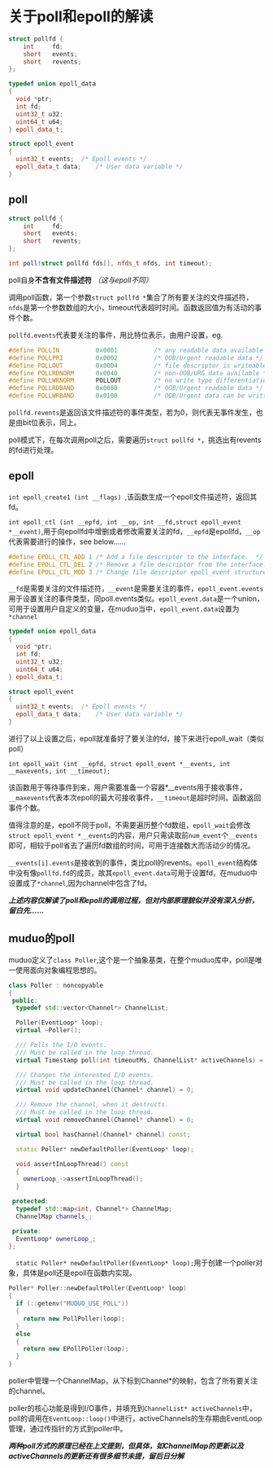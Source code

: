 # 关于poll和epoll的解读

```c++
struct pollfd {
	int     fd;
	short   events;
	short   revents;
};

typedef union epoll_data
{
  void *ptr;
  int fd;
  uint32_t u32;
  uint64_t u64;
} epoll_data_t;

struct epoll_event
{
  uint32_t events;	/* Epoll events */
  epoll_data_t data;	/* User data variable */
}
```

## poll

```c++
struct pollfd {
	int     fd;
	short   events;
	short   revents;
};

int poll(struct pollfd fds[], nfds_t nfds, int timeout);
```

poll自身**不含有文件描述符** *（这与epoll不同）*

调用poll函数，第一个参数`struct pollfd *`集合了所有要关注的文件描述符，`nfds`是第一个参数数组的大小，timeout代表超时时间。函数返回值为有活动的事件个数。

`pollfd.events`代表要关注的事件，用比特位表示，由用户设置，eg.

```c++
#define POLLIN          0x0001          /* any readable data available */
#define POLLPRI         0x0002          /* OOB/Urgent readable data */
#define POLLOUT         0x0004          /* file descriptor is writeable */
#define POLLRDNORM      0x0040          /* non-OOB/URG data available */
#define POLLWRNORM      POLLOUT         /* no write type differentiation */
#define POLLRDBAND      0x0080          /* OOB/Urgent readable data */
#define POLLWRBAND      0x0100          /* OOB/Urgent data can be written */
```

`pollfd.revents`是返回该文件描述符的事件类型，若为0，则代表无事件发生，也是由bit位表示，同上。

poll模式下，在每次调用poll之后，需要遍历`struct pollfd *`，挑选出有revents的fd进行处理。

## epoll

`int epoll_create1 (int __flags) `,该函数生成一个epoll文件描述符，返回其fd。

`int epoll_ctl (int __epfd, int __op, int __fd,struct epoll_event *__event)`,用于向epollfd中增删或者修改需要关注的fd，`__epfd`是epollfd，`__op`代表需要进行的操作，see below……

```c++
#define EPOLL_CTL_ADD 1	/* Add a file descriptor to the interface.  */
#define EPOLL_CTL_DEL 2	/* Remove a file descriptor from the interface.  */
#define EPOLL_CTL_MOD 3	/* Change file descriptor epoll_event structure.  */
```

`__fd`是需要关注的文件描述符，`__event`是需要关注的事件，`epoll_event.events`用于设置关注的事件类型，同poll.events类似。`epoll_event.data`是一个union，可用于设置用户自定义的变量，在muduo当中，`epoll_event.data`设置为`*channel`

```c++
typedef union epoll_data
{
  void *ptr;
  int fd;
  uint32_t u32;
  uint64_t u64;
} epoll_data_t;

struct epoll_event
{
  uint32_t events;	/* Epoll events */
  epoll_data_t data;	/* User data variable */
}
```

进行了以上设置之后，epoll就准备好了要关注的fd，接下来进行epoll_wait（类似poll）

`int epoll_wait (int __epfd, struct epoll_event *__events, int __maxevents, int __timeout);`

该函数用于等待事件到来，用户需要准备一个容器*__events用于接收事件，`__maxevents`代表本次epoll的最大可接收事件，`__timeout`是超时时间。函数返回事件个数。

值得注意的是，epoll不同于poll，不需要遍历整个fd数组，`epoll_wait`会修改`struct epoll_event *__events`的内容，用户只需读取前`num_event`个`__events`即可，相较于poll省去了遍历fd数组的时间，可用于连接数大而活动少的情况。

`__events[i].events`是接收到的事件，类比poll的revents。`epoll_event`结构体中没有像`pollfd.fd`的成员，故其`epoll_event.data`可用于设置fd，在muduo中设置成了`*channel`,因为channel中包含了fd。



***上述内容仅解读了poll和epoll的调用过程，但对内部原理貌似并没有深入分析，留白先……***

## muduo的poll

muduo定义了`class Poller`,这个是一个抽象基类，在整个muduo库中，poll是唯一使用面向对象编程思想的。

```c++
class Poller : noncopyable
{
 public:
  typedef std::vector<Channel*> ChannelList;

  Poller(EventLoop* loop);
  virtual ~Poller();

  /// Polls the I/O events.
  /// Must be called in the loop thread.
  virtual Timestamp poll(int timeoutMs, ChannelList* activeChannels) = 0;

  /// Changes the interested I/O events.
  /// Must be called in the loop thread.
  virtual void updateChannel(Channel* channel) = 0;

  /// Remove the channel, when it destructs.
  /// Must be called in the loop thread.
  virtual void removeChannel(Channel* channel) = 0;

  virtual bool hasChannel(Channel* channel) const;

  static Poller* newDefaultPoller(EventLoop* loop);

  void assertInLoopThread() const
  {
    ownerLoop_->assertInLoopThread();
  }

 protected:
  typedef std::map<int, Channel*> ChannelMap;
  ChannelMap channels_;

 private:
  EventLoop* ownerLoop_;
};
```

`  static Poller* newDefaultPoller(EventLoop* loop);`用于创建一个poller对象，具体是poll还是epoll在函数内实现。

```c++
Poller* Poller::newDefaultPoller(EventLoop* loop)
{
  if (::getenv("MUDUO_USE_POLL"))
  {
    return new PollPoller(loop);
  }
  else
  {
    return new EPollPoller(loop);
  }
}
```

poller中管理一个ChannelMap，从下标到Channel*的映射，包含了所有要关注的channel。

poller的核心功能是得到I/O事件，并填充到`ChannelList* activeChannels`中，poll的调用在`EventLoop::loop()`中进行，activeChannels的生存期由EventLoop管理，通过传指针的方式到poller中。

***两种poll方式的原理已经在上文提到，但具体，如ChannelMap的更新以及activeChannels的更新还有很多细节未提，留后日分解***

